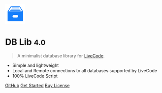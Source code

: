 <!-- _coverpage.md -->

![logo](_media/icon.svg ':size=150')

# DB Lib <small>4.0</small>

> A minimalist database library for [LiveCode](https://livecode.com).

- Simple and lightweight
- Local and Remote connections to all databases supported by LiveCode
- 100% LiveCode Script

[GitHub](https://github.com/soapdog/livecode-dblib/)
[Get Started](#readme)
[Buy License](https://sowl.co/YpT7k)

<!-- todo: 
[ ] add rest of docs, 
[ ] replace coments on sts

[ ] schema builder
[ ] local links
[ ] demos
-->
